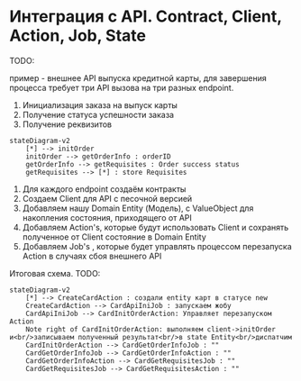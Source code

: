 # Интеграция с API. Contract, Client, Action, Job, State

TODO:

пример - внешнее API выпуска кредитной карты, 
для завершения процесса требует три API вызова на три разных endpoint.
1. Инициализация заказа на выпуск карты
2. Получение статуса успешности заказа
3. Получение реквизитов

```mermaid
stateDiagram-v2
    [*] --> initOrder
    initOrder --> getOrderInfo : orderID
    getOrderInfo --> getRequisites : Order success status
    getRequisites --> [*] : store Requisites
```

1. Для каждого endpoint создаём контракты
2. Создаем  Client для API с песочной версией
3. Добавляем нашу Domain Entity (Модель), с ValueObject для накопления состояния, приходящего от API
4. Добавляем Action's,  которые будут использовать Client и сохранять полученное от Client состояние в Domain Entity
5. Добавляем Job's , которые будет управлять процессом перезапуска Action в случаях сбоя внешнего API


Итоговая схема. TODO:
```mermaid
stateDiagram-v2
    [*] --> CreateCardAction : создали entity карт в статусе new
    CreateCardAction --> CardApiIniJob : запускаем жобу
    CardApiIniJob --> CardInitOrderAction: Управляет перезапуском Action
    Note right of CardInitOrderAction: выполняем client->initOrder и<br/>записываем полученный результат<br/>в state Entity<br/>диспатчим
    CardInitOrderAction --> CardGetOrderInfoJob : ""
    CardGetOrderInfoJob --> CardGetOrderInfoAction : ""
    CardGetOrderInfoAction --> CardGetRequisitesJob : ""
    CardGetRequisitesJob --> CardGetRequisitesAction : ""
```